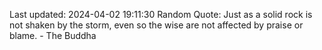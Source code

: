 Last updated: 2024-04-02 19:11:30
Random Quote: Just as a solid rock is not shaken by the storm, even so the wise are not affected by praise or blame. - The Buddha